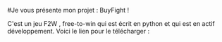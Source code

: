 #Je vous présente mon projet : BuyFight !

C'est un jeu F2W , free-to-win qui est écrit en python et qui est en actif développement.
Voici le lien pour le télécharger :
